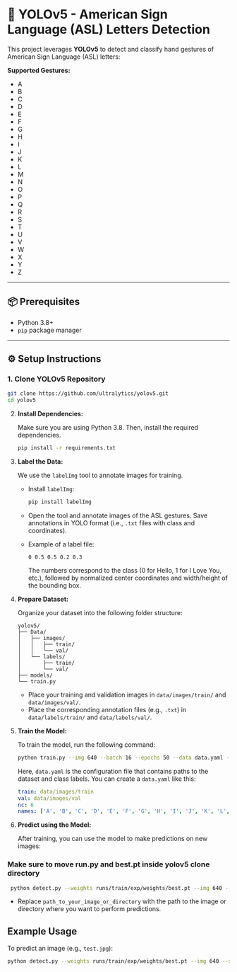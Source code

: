 # 🧠 YOLOv5 - American Sign Language (ASL) Letters Detection

This project leverages **YOLOv5** to detect and classify hand gestures of American Sign Language (ASL) letters:

**Supported Gestures:**  
- A  
- B  
- C  
- D  
- E  
- F  
- G  
- H  
- I  
- J  
- K  
- L  
- M  
- N  
- O  
- P  
- Q  
- R  
- S  
- T  
- U  
- V  
- W  
- X  
- Y  
- Z

---

## 📦 Prerequisites

- Python 3.8+
- `pip` package manager

---

## ⚙️ Setup Instructions

### 1. Clone YOLOv5 Repository

```bash
git clone https://github.com/ultralytics/yolov5.git
cd yolov5
```

2. **Install Dependencies:**

    Make sure you are using Python 3.8. Then, install the required dependencies.

    ```bash
    pip install -r requirements.txt
    ```

3. **Label the Data:**

    We use the `labelImg` tool to annotate images for training.

    - Install `labelImg`:
      ```bash
      pip install labelImg
      ```

    - Open the tool and annotate images of the ASL gestures. Save annotations in YOLO format (i.e., `.txt` files with class and coordinates).
    
    - Example of a label file:
        ```
        0 0.5 0.5 0.2 0.3
        ```
        The numbers correspond to the class (0 for Hello, 1 for I Love You, etc.), followed by normalized center coordinates and width/height of the bounding box.

4. **Prepare Dataset:**

    Organize your dataset into the following folder structure:

    ```
    yolov5/
    ├── Data/
    │   ├── images/
    │   │   ├── train/
    │   │   └── val/
    │   └── labels/
    │       ├── train/
    │       └── val/
    ├── models/
    └── train.py
    ```

    - Place your training and validation images in `data/images/train/` and `data/images/val/`.
    - Place the corresponding annotation files (e.g., `.txt`) in `data/labels/train/` and `data/labels/val/`.

5. **Train the Model:**

    To train the model, run the following command:

    ```bash
    python train.py --img 640 --batch 16 --epochs 50 --data data.yaml --weights yolov5s.pt
    ```

    Here, `data.yaml` is the configuration file that contains paths to the dataset and class labels. You can create a `data.yaml` like this:

    ```yaml
    train: data/images/train
    val: data/images/val
    nc: 6
    names: ['A', 'B', 'C', 'D', 'E', 'F', 'G', 'H', 'I', 'J', 'K', 'L', 'M', 'N', 'O', 'P', 'Q', 'R', 'S', 'T', 'U', 'V', 'W', 'X', 'Y', 'Z']
    ```

6. **Predict using the Model:**

    After training, you can use the model to make predictions on new images:

### Make sure to move run.py and best.pt inside yolov5 clone directory
    
   ```bash
    python detect.py --weights runs/train/exp/weights/best.pt --img 640 --source path_to_your_image_or_directory
   ```

- Replace `path_to_your_image_or_directory` with the path to the image or directory where you want to perform predictions.

## Example Usage

To predict an image (e.g., `test.jpg`):

```bash
python detect.py --weights runs/train/exp/weights/best.pt --img 640 --source test.jpg
```